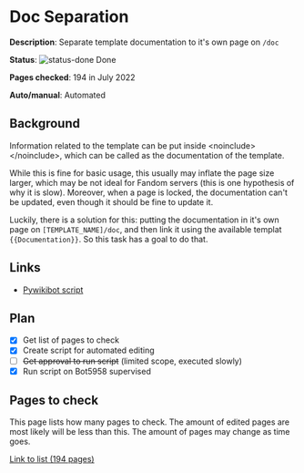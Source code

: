 # Doc Separation

**Description**: Separate template documentation to it's own page on `/doc`

**Status**: ![status-done] Done

**Pages checked**: 194 in July 2022

**Auto/manual**: Automated

## Background

Information related to the template can be put inside <noinclude\></noinclude\>, which can be called as the documentation of the template.

While this is fine for basic usage, this usually may inflate the page size larger, which may be not ideal for Fandom servers (this is one hypothesis of why it is slow). Moreover, when a page is locked, the documentation can't be updated, even though it should be fine to update it.

Luckily, there is a solution for this: putting the documentation in it's own page on `[TEMPLATE_NAME]/doc`, and then link it using the available templat `{{Documentation}}`. So this task has a goal to do that.

## Links

- [Pywikibot script](https://gitlab.com/Hans5958-MWS/fandom-fridaynightfunking/-/blob/master/pwb/scripts/userscripts/doc_separator.py)

## Plan

- [x] Get list of pages to check
- [x] Create script for automated editing
- [ ] ~~Get approval to run script~~ (limited scope, executed slowly)
- [x] Run script on Bot5958 supervised
 
## Pages to check

This page lists how many pages to check. The amount of edited pages are most likely will be less than this. The amount of pages may change as time goes.

[Link to list (194 pages)](pages.txt)

<!-- status start -->
[status-done]: https://upload.wikimedia.org/wikipedia/commons/thumb/4/41/Symbol_confirmed.svg/16px-Symbol_confirmed.svg.png
[status-wait]: https://upload.wikimedia.org/wikipedia/commons/thumb/5/54/Symbol_wait.svg/16px-Symbol_wait.svg.png
[status-stub]: https://upload.wikimedia.org/wikipedia/commons/thumb/f/f5/Symbol_stub_class.svg/16px-Symbol_stub_class.svg.png
[status-ongo]: https://upload.wikimedia.org/wikipedia/commons/thumb/9/94/Symbol_support_vote.svg/16px-Symbol_support_vote.svg.png
[status-done]: https://upload.wikimedia.org/wikipedia/commons/thumb/4/41/Symbol_confirmed.svg/16px-Symbol_confirmed.svg.png
<!-- status end -->
